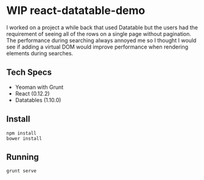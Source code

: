 # WIP react-datatable-demo

I worked on a project a while back that used Datatable but the users had the requirement of seeing all of the rows on a single page without pagination.
The performance during searching always annoyed me so I thought I would see if adding a virtual DOM would improve performance when rendering elements during searches.

## Tech Specs
- Yeoman with Grunt
- React (0.12.2)
- Datatables (1.10.0)

## Install
    npm install
    bower install
   
## Running
    grunt serve
